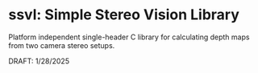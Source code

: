 # ssvl: Simple Stereo Vision Library
Platform independent single-header C library for calculating depth maps from two camera stereo setups.

DRAFT: 1/28/2025